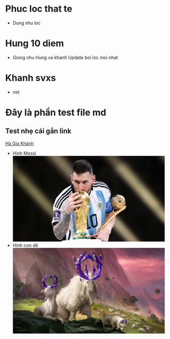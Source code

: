 # Phuc loc that te
- Dung nhu loc
# Hung 10 diem
- Giong nhu Hung va khanh
Update boi loc moi nhat
# Khanh svxs
- net
# Đây là phần test file md
## Test nhẹ cái gắn link
[Hà Gia Khánh](https://www.facebook.com/hagia.khanh.13)
- Hình Messi
![](images/messi.jpg)
- Hình con dê
![](images/goat.jpg)
